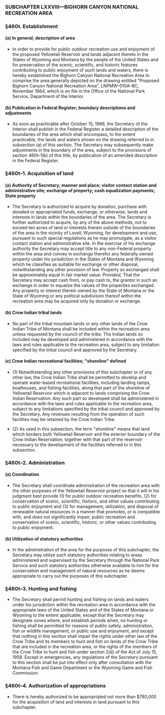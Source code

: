 ### SUBCHAPTER LXXVIII—BIGHORN CANYON NATIONAL RECREATION AREA

### §460t. Establishment
#### (a) In general; description of area
* In order to provide for public outdoor recreation use and enjoyment of the proposed Yellowtail Reservoir and lands adjacent thereto in the States of Wyoming and Montana by the people of the United States and for preservation of the scenic, scientific, and historic features contributing to public enjoyment of such lands and waters, there is hereby established the Bighorn Canyon National Recreation Area to comprise the area generally depicted on the drawing entitled "Proposed Bighorn Canyon National Recreation Area", LNPMW–010A–BC, November 1964, which is on file in the Office of the National Park Service, Department of the Interior.

#### (b) Publication in Federal Register; boundary descriptions and adjustments
* As soon as practicable after October 15, 1966, the Secretary of the Interior shall publish in the Federal Register a detailed description of the boundaries of the area which shall encompass, to the extent practicable, the lands and waters shown on the drawing referred to in subsection (a) of this section. The Secretary may subsequently make adjustments in the boundary of the area, subject to the provisions of section 460t–1(b) of this title, by publication of an amended description in the Federal Register.

### §460t–1. Acquisition of land
#### (a) Authority of Secretary; manner and place; visitor contact station and administrative site; exchange of property; cash equalization payments; State property
* The Secretary is authorized to acquire by donation, purchase with donated or appropriated funds, exchange, or otherwise, lands and interests in lands within the boundaries of the area. The Secretary is further authorized to acquire, by any of the above methods, not to exceed ten acres of land or interests therein outside of the boundaries of the area in the vicinity of Lovell, Wyoming, for development and use, pursuant to such special regulations as he may promulgate, as a visitor contact station and administrative site. In the exercise of his exchange authority the Secretary may accept title to any non-Federal property within the area and convey in exchange therefor any federally owned property under his jurisdiction in the States of Montana and Wyoming which he classifies as suitable for exchange or other disposal, notwithstanding any other provision of law. Property so exchanged shall be approximately equal in fair market value: _Provided_, That the Secretary may accept cash from, or pay cash to, the grantor in such an exchange in order to equalize the values of the properties exchanged. Any property or interest therein owned by the State of Montana or the State of Wyoming or any political subdivision thereof within the recreation area may be acquired only by donation or exchange.

#### (b) Crow Indian tribal lands
* No part of the tribal mountain lands or any other lands of the Crow Indian Tribe of Montana shall be included within the recreation area unless requested by the council of the tribe. The Indian lands so included may be developed and administered in accordance with the laws and rules applicable to the recreation area, subject to any limitation specified by the tribal council and approved by the Secretary.

#### (c) Crow Indian recreational facilities; "shoreline" defined
* (1) Notwithstanding any other provisions of this subchapter or of any other law, the Crow Indian Tribe shall be permitted to develop and operate water-based recreational facilities, including landing ramps, boathouses, and fishing facilities, along that part of the shoreline of Yellowtail Reservoir which is adjacent to lands comprising the Crow Indian Reservation. Any such part so developed shall be administered in accordance with the laws and rules applicable to the recreation area, subject to any limitations specified by the tribal council and approved by the Secretary. Any revenues resulting from the operation of such facilities may be retained by the Crow Indian Tribe.

* (2) As used in this subsection, the term "shoreline" means that land which borders both Yellowtail Reservoir and the exterior boundary of the Crow Indian Reservation, together with that part of the reservoir necessary to the development of the facilities referred to in this subsection.

### §460t–2. Administration
#### (a) Coordination
* The Secretary shall coordinate administration of the recreation area with the other purposes of the Yellowtail Reservoir project so that it will in his judgment best provide (1) for public outdoor recreation benefits, (2) for conservation of scenic, scientific, historic, and other values contributing to public enjoyment and (3) for management, utilization, and disposal of renewable natural resources in a manner that promotes, or is compatible with, and does not significantly impair, public recreation and conservation of scenic, scientific, historic, or other values contributing to public enjoyment.

#### (b) Utilization of statutory authorities
* In the administration of the area for the purposes of this subchapter, the Secretary may utilize such statutory authorities relating to areas administered and supervised by the Secretary through the National Park Service and such statutory authorities otherwise available to him for the conservation and management of natural resources as he deems appropriate to carry out the purposes of this subchapter.

### §460t–3. Hunting and fishing
* The Secretary shall permit hunting and fishing on lands and waters under his jurisdiction within the recreation area in accordance with the appropriate laws of the United States and of the States of Montana or Wyoming to the extent applicable, except that the Secretary may designate zones where, and establish periods when, no hunting or fishing shall be permitted for reasons of public safety, administration, fish or wildlife management, or public use and enjoyment, and except that nothing in this section shall impair the rights under other law of the Crow Tribe and its members to hunt and fish on lands of the Crow Tribe that are included in the recreation area, or the rights of the members of the Crow Tribe to hunt and fish under section 2(d) of the Act of July 15, 1958. Except in emergencies, any regulations of the Secretary pursuant to this section shall be put into effect only after consultation with the Montana Fish and Game Department or the Wyoming Game and Fish Commission.

### §460t–4. Authorization of appropriations
* There is hereby authorized to be appropriated not more than $780,000 for the acquisition of land and interests in land pursuant to this subchapter.